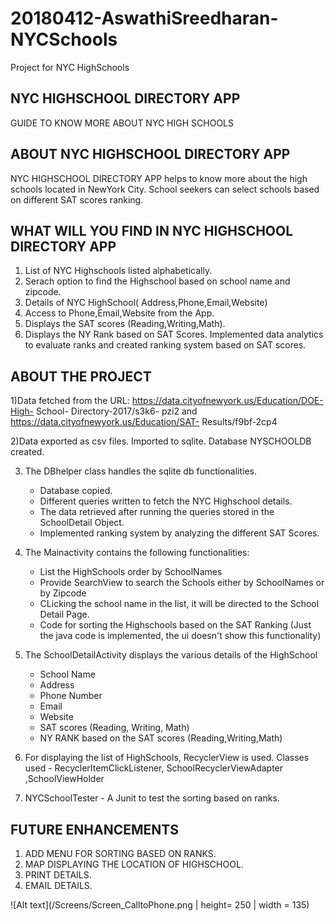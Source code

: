 # 20180412-AswathiSreedharan-NYCSchools
Project for NYC HighSchools

NYC HIGHSCHOOL DIRECTORY APP
-----------------------------
GUIDE TO KNOW MORE ABOUT NYC HIGH SCHOOLS

ABOUT NYC HIGHSCHOOL DIRECTORY APP
------------------------------------
NYC HIGHSCHOOL DIRECTORY APP helps to know more about the high schools located in NewYork City.
School seekers can select schools based on different SAT scores ranking.

WHAT WILL YOU FIND IN NYC HIGHSCHOOL DIRECTORY APP
----------------------------------------------------
1) List of NYC Highschools listed alphabetically.
2) Serach option to find the Highschool based on school name and zipcode.
3) Details of NYC HighSchool( Address,Phone,Email,Website)
4) Access to Phone,Email,Website from the App.
5) Displays the SAT scores (Reading,Writing,Math).
6) Displays the NY Rank based on SAT Scores. Implemented data analytics to evaluate ranks and
created ranking system based on SAT scores.

ABOUT THE PROJECT
------------------
1)Data fetched from the URL: https://data.cityofnewyork.us/Education/DOE-High- School-
Directory-2017/s3k6- pzi2 and https://data.cityofnewyork.us/Education/SAT-
Results/f9bf-2cp4

2)Data exported as csv files. Imported to sqlite. Database NYSCHOOLDB created.

3) The DBhelper class handles the sqlite db functionalities.
    - Database copied.
    - Different queries written to fetch the NYC Highschool details.
    - The data retrieved after running the queries stored in the SchoolDetail Object.
    - Implemented ranking system by analyzing the different SAT Scores.

5) The Mainactivity contains the following functionalities: 
   - List the HighSchools order by SchoolNames
   - Provide SearchView to search the Schools either by SchoolNames or by Zipcode
   - CLicking the school name in the list, it will be directed to the School Detail Page.
   - Code for sorting the Highschools based on the SAT Ranking (Just the java code is implemented, 
   the ui doesn't show this functionality)
   
6) The SchoolDetailActivity displays the various details of the HighSchool
    - School Name
    - Address 
    - Phone Number
    - Email
    - Website
    - SAT scores (Reading, Writing, Math)
    - NY RANK based on the SAT scores (Reading,Writing,Math)
    
 7) For displaying the list of HighSchools, RecyclerView is used. 
    Classes used - RecyclerItemClickListener, SchoolRecyclerViewAdapter ,SchoolViewHolder
    
 8) NYCSchoolTester - A Junit to test the sorting based on ranks. 
  
FUTURE ENHANCEMENTS
-------------------
1) ADD MENU FOR SORTING BASED ON RANKS.
2) MAP DISPLAYING THE LOCATION OF HIGHSCHOOL.
3) PRINT DETAILS.
4) EMAIL DETAILS.               
    
 ![Alt text](/Screens/Screen_CalltoPhone.png | height= 250 | width = 135)

